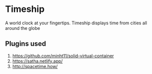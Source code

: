 # Timeship

A world clock at your fingertips. Timeship displays time from cities all around the globe

## Plugins used

1. https://github.com/minht11/solid-virtual-container
2. https://satha.netlify.app/
3. http://spacetime.how/
